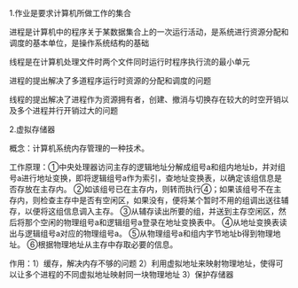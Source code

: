 1.作业是要求计算机所做工作的集合

进程是计算机中的程序关于某数据集合上的一次运行活动，是系统进行资源分配和调度的基本单位，是操作系统结构的基础

线程是在计算机处理文件时两个文件同时运行时程序执行流的最小单元

进程的提出解决了多道程序运行时资源的分配和调度的问题

线程的提出解决了进程作为资源拥有者，创建、撤消与切换存在较大的时空开销以及多个进程并行开销过大的问题

2.虚拟存储器

概念：计算机系统内存管理的一种技术。

工作原理：①中央处理器访问主存的逻辑地址分解成组号a和组内地址b，并对组号a进行地址变换，即将逻辑组号a作为索引，查地址变换表，以确定该组信息是否存放在主存内。
②如该组号已在主存内，则转而执行④；如果该组号不在主存内，则检查主存中是否有空闲区，如果没有，便将某个暂时不用的组调出送往辅存，以便将这组信息调入主存。
③从辅存读出所要的组，并送到主存空闲区，然后将那个空闲的物理组号a和逻辑组号a登录在地址变换表中。
④从地址变换表读出与逻辑组号a对应的物理组号a。
⑤从物理组号a和组内字节地址b得到物理地址。
⑥根据物理地址从主存中存取必要的信息。

作用：1）缓存，解决内存不够的问题  2）利用虚拟地址来映射物理地址，使得可以让多个进程的不同虚拟地址映射同一块物理地址  3）保护存储器

